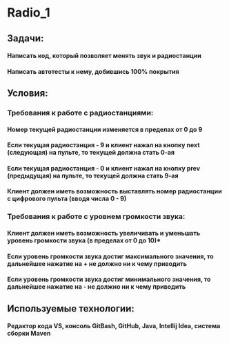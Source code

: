 # Radio_1
## Задачи: 
 #### Написать код, который позволяет менять звук и радиостанции
 #### Написать автотесты к нему, добившись 100% покрытия
 ## Условия:
### Требования к работе с радиостанциями:
#### Номер текущей радиостанции изменяется в пределах от 0 до 9
#### Если текущая радиостанция - 9 и клиент нажал на кнопку next (следующая) на пульте, то текущей должна стать 0-ая
#### Если текущая радиостанция - 0 и клиент нажал на кнопку prev (предыдущая) на пульте, то текущей должна стать 9-ая
#### Клиент должен иметь возможность выставлять номер радиостанции с цифрового пульта (вводя числа 0 - 9)
### Требования к работе с уровнем громкости звука:
#### Клиент должен иметь возможность увеличивать и уменьшать уровень громкости звука (в пределах от 0 до 10)*
#### Если уровень громкости звука достиг максимального значения, то дальнейшее нажатие на + не должно ни к чему приводить
#### Если уровень громкости звука достиг минимального значения, то дальнейшее нажатие на - не должно ни к чему приводить
## Используемые технологии:
#### Редактор кода VS, консоль GitBash, GitHub, Java, Intellij Idea, система сборки Maven
